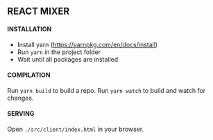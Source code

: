 ## REACT MIXER

#### INSTALLATION

* Install yarn (https://yarnpkg.com/en/docs/install)
* Run `yarn` in the project folder
* Wait until all packages are installed

#### COMPILATION

Run `yarn build` to build a repo. Run `yarn watch` to build and watch for changes.

#### SERVING

Open `./src/client/index.html` in your browser.
